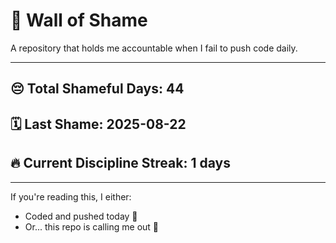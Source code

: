 # 🧱 Wall of Shame

A repository that holds me accountable when I fail to push code daily.

---

## 😔 Total Shameful Days: **44**
## 🗓️ Last Shame: **2025-08-22**
## 🔥 Current Discipline Streak: **1 days**

---

If you're reading this, I either:
- Coded and pushed today 💪
- Or... this repo is calling me out 😤
